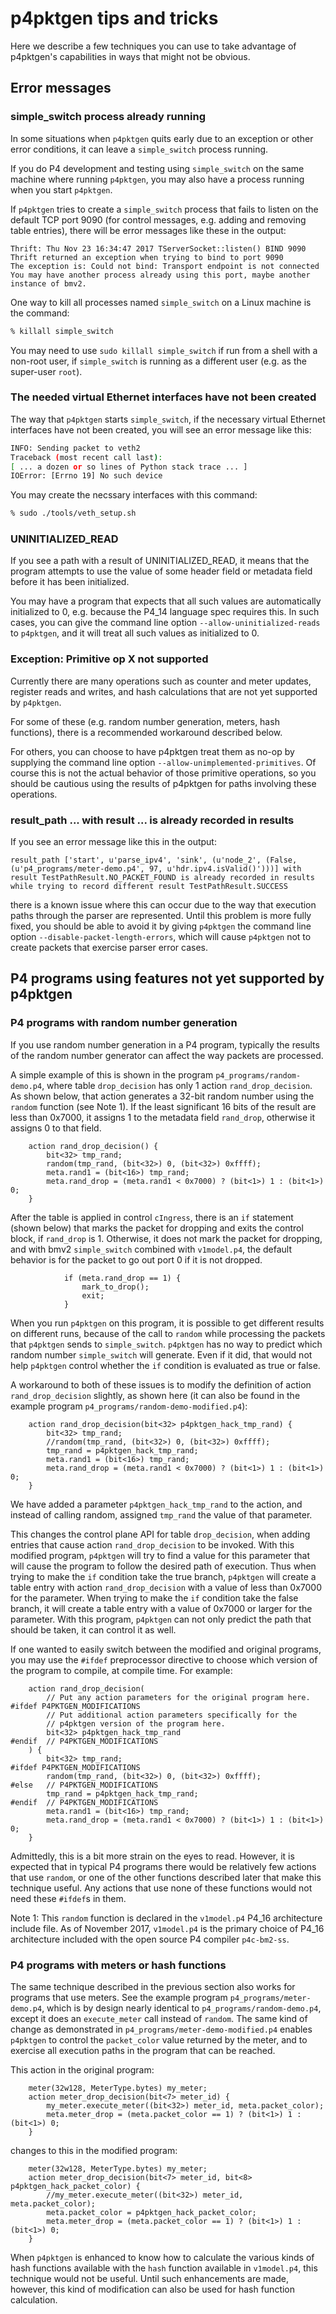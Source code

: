 # p4pktgen tips and tricks

Here we describe a few techniques you can use to take advantage of
p4pktgen's capabilities in ways that might not be obvious.


## Error messages


### simple_switch process already running

In some situations when `p4pktgen` quits early due to an exception or
other error conditions, it can leave a `simple_switch` process
running.

If you do P4 development and testing using `simple_switch` on the same
machine where running `p4pktgen`, you may also have a process running
when you start `p4pktgen`.

If `p4pktgen` tries to create a `simple_switch` process that fails to
listen on the default TCP port 9090 (for control messages, e.g. adding
and removing table entries), there will be error messages like these
in the output:

    Thrift: Thu Nov 23 16:34:47 2017 TServerSocket::listen() BIND 9090
    Thrift returned an exception when trying to bind to port 9090
    The exception is: Could not bind: Transport endpoint is not connected
    You may have another process already using this port, maybe another instance of bmv2.

One way to kill all processes named `simple_switch` on a Linux machine
is the command:

```bash
% killall simple_switch
```

You may need to use `sudo killall simple_switch` if run from a shell
with a non-root user, if `simple_switch` is running as a different
user (e.g. as the super-user `root`).


### The needed virtual Ethernet interfaces have not been created

The way that `p4pktgen` starts `simple_switch`, if the necessary
virtual Ethernet interfaces have not been created, you will see an
error message like this:

```bash
INFO: Sending packet to veth2
Traceback (most recent call last):
[ ... a dozen or so lines of Python stack trace ... ]
IOError: [Errno 19] No such device
```

You may create the necssary interfaces with this command:

```bash
% sudo ./tools/veth_setup.sh
```


### UNINITIALIZED_READ

If you see a path with a result of UNINITIALIZED_READ, it means that
the program attempts to use the value of some header field or metadata
field before it has been initialized.

You may have a program that expects that all such values are
automatically initialized to 0, e.g. because the P4_14 language spec
requires this.  In such cases, you can give the command line option
`--allow-uninitialized-reads` to `p4pktgen`, and it will treat all
such values as initialized to 0.


### Exception: Primitive op X not supported

Currently there are many operations such as counter and meter updates,
register reads and writes, and hash calculations that are not yet
supported by `p4pktgen`.

For some of these (e.g. random number generation, meters, hash
functions), there is a recommended workaround described below.

For others, you can choose to have p4pktgen treat them as no-op by
supplying the command line option `--allow-unimplemented-primitives`.
Of course this is not the actual behavior of those primitive
operations, so you should be cautious using the results of p4pktgen
for paths involving these operations.


### result_path ... with result ... is already recorded in results

If you see an error message like this in the output:

    result_path ['start', u'parse_ipv4', 'sink', (u'node_2', (False, (u'p4_programs/meter-demo.p4', 97, u'hdr.ipv4.isValid()')))] with result TestPathResult.NO_PACKET_FOUND is already recorded in results while trying to record different result TestPathResult.SUCCESS

there is a known issue where this can occur due to the way that
execution paths through the parser are represented.  Until this
problem is more fully fixed, you should be able to avoid it by giving
`p4pktgen` the command line option `--disable-packet-length-errors`,
which will cause `p4pktgen` not to create packets that exercise parser
error cases.


## P4 programs using features not yet supported by p4pktgen

### P4 programs with random number generation

If you use random number generation in a P4 program, typically the
results of the random number generator can affect the way packets are
processed.

A simple example of this is shown in the program
`p4_programs/random-demo.p4`, where table `drop_decision` has only 1
action `rand_drop_decision`.  As shown below, that action generates a
32-bit random number using the `random` function (see Note 1).  If the
least significant 16 bits of the result are less than 0x7000, it
assigns 1 to the metadata field `rand_drop`, otherwise it assigns 0 to
that field.

```
    action rand_drop_decision() {
        bit<32> tmp_rand;
        random(tmp_rand, (bit<32>) 0, (bit<32>) 0xffff);
        meta.rand1 = (bit<16>) tmp_rand;
        meta.rand_drop = (meta.rand1 < 0x7000) ? (bit<1>) 1 : (bit<1>) 0;
    }
```

After the table is applied in control `cIngress`, there is an `if`
statement (shown below) that marks the packet for dropping and exits
the control block, if `rand_drop` is 1.  Otherwise, it does not mark
the packet for dropping, and with bmv2 `simple_switch` combined with
`v1model.p4`, the default behavior is for the packet to go out port 0
if it is not dropped.

```
            if (meta.rand_drop == 1) {
                mark_to_drop();
                exit;
            }
```

When you run `p4pktgen` on this program, it is possible to get
different results on different runs, because of the call to `random`
while processing the packets that `p4pktgen` sends to `simple_switch`.
`p4pktgen` has no way to predict which random number `simple_switch`
will generate.  Even if it did, that would not help `p4pktgen` control
whether the `if` condition is evaluated as true or false.

A workaround to both of these issues is to modify the definition of
action `rand_drop_decision` slightly, as shown here (it can also be
found in the example program `p4_programs/random-demo-modified.p4`):

```
    action rand_drop_decision(bit<32> p4pktgen_hack_tmp_rand) {
        bit<32> tmp_rand;
        //random(tmp_rand, (bit<32>) 0, (bit<32>) 0xffff);
        tmp_rand = p4pktgen_hack_tmp_rand;
        meta.rand1 = (bit<16>) tmp_rand;
        meta.rand_drop = (meta.rand1 < 0x7000) ? (bit<1>) 1 : (bit<1>) 0;
    }
```

We have added a parameter `p4pktgen_hack_tmp_rand` to the action, and
instead of calling random, assigned `tmp_rand` the value of that
parameter.

This changes the control plane API for table `drop_decision`, when
adding entries that cause action `rand_drop_decision` to be invoked.
With this modified program, `p4pktgen` will try to find a value for
this parameter that will cause the program to follow the desired path
of execution.  Thus when trying to make the `if` condition take the
true branch, `p4pktgen` will create a table entry with action
`rand_drop_decision` with a value of less than 0x7000 for the
parameter.  When trying to make the `if` condition take the false
branch, it will create a table entry with a value of 0x7000 or larger
for the parameter.  With this program, `p4pktgen` can not only predict
the path that should be taken, it can control it as well.

If one wanted to easily switch between the modified and original
programs, you may use the `#ifdef` preprocessor directive to choose
which version of the program to compile, at compile time.  For
example:

```
    action rand_drop_decision(
        // Put any action parameters for the original program here.
#ifdef P4PKTGEN_MODIFICATIONS
        // Put additional action parameters specifically for the
        // p4pktgen version of the program here.
        bit<32> p4pktgen_hack_tmp_rand
#endif  // P4PKTGEN_MODIFICATIONS
    ) {
        bit<32> tmp_rand;
#ifdef P4PKTGEN_MODIFICATIONS
        random(tmp_rand, (bit<32>) 0, (bit<32>) 0xffff);
#else   // P4PKTGEN_MODIFICATIONS
        tmp_rand = p4pktgen_hack_tmp_rand;
#endif  // P4PKTGEN_MODIFICATIONS
        meta.rand1 = (bit<16>) tmp_rand;
        meta.rand_drop = (meta.rand1 < 0x7000) ? (bit<1>) 1 : (bit<1>) 0;
    }
```

Admittedly, this is a bit more strain on the eyes to read.  However,
it is expected that in typical P4 programs there would be relatively
few actions that use `random`, or one of the other functions described
later that make this technique useful.  Any actions that use none of
these functions would not need these `#ifdef`s in them.


Note 1: This `random` function is declared in the `v1model.p4` P4_16
architecture include file.  As of November 2017, `v1model.p4` is the
primary choice of P4_16 architecture included with the open source P4
compiler `p4c-bm2-ss`.


### P4 programs with meters or hash functions

The same technique described in the previous section also works for
programs that use meters.  See the example program
`p4_programs/meter-demo.p4`, which is by design nearly identical to
`p4_programs/random-demo.p4`, except it does an `execute_meter` call
instead of `random`.  The same kind of change as demonstrated in
`p4_programs/meter-demo-modified.p4` enables `p4pktgen` to control the
`packet_color` value returned by the meter, and to exercise all
execution paths in the program that can be reached.

This action in the original program:
```
    meter(32w128, MeterType.bytes) my_meter;
    action meter_drop_decision(bit<7> meter_id) {
        my_meter.execute_meter((bit<32>) meter_id, meta.packet_color);
        meta.meter_drop = (meta.packet_color == 1) ? (bit<1>) 1 : (bit<1>) 0;
    }
```
changes to this in the modified program:
```
    meter(32w128, MeterType.bytes) my_meter;
    action meter_drop_decision(bit<7> meter_id, bit<8> p4pktgen_hack_packet_color) {
        //my_meter.execute_meter((bit<32>) meter_id, meta.packet_color);
        meta.packet_color = p4pktgen_hack_packet_color;
        meta.meter_drop = (meta.packet_color == 1) ? (bit<1>) 1 : (bit<1>) 0;
    }
```

When `p4pktgen` is enhanced to know how to calculate the various kinds
of hash functions available with the `hash` function available in
`v1model.p4`, this technique would not be useful.  Until such
enhancements are made, however, this kind of modification can also be
used for hash function calculation.
